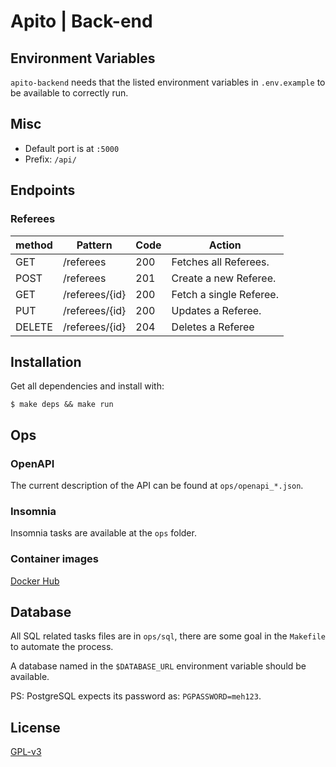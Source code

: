 # Apito | Back-end

## Environment Variables

`apito-backend` needs that the listed environment variables in `.env.example` to be available to correctly run.

## Misc

-   Default port is at `:5000`
-   Prefix: `/api/`

## Endpoints

### Referees

| method | Pattern        | Code | Action                  |
| ------ | -------------- | ---- | ----------------------- |
| GET    | /referees      | 200  | Fetches all Referees.   |
| POST   | /referees      | 201  | Create a new Referee.   |
| GET    | /referees/{id} | 200  | Fetch a single Referee. |
| PUT    | /referees/{id} | 200  | Updates a Referee.      |
| DELETE | /referees/{id} | 204  | Deletes a Referee       |

## Installation

Get all dependencies and install with:

    $ make deps && make run

## Ops

### OpenAPI

The current description of the API can be found at `ops/openapi_*.json`.

### Insomnia

Insomnia tasks are available at the `ops` folder.

### Container images

[Docker Hub](https://hub.docker.com/r/easbarbosa/apito)

## Database

All SQL related tasks files are in `ops/sql`, there are some goal in the `Makefile` to automate the process.

A database named in the `$DATABASE_URL` environment variable should be available.

PS: PostgreSQL expects its password as: `PGPASSWORD=meh123`.

## License

[GPL-v3](https://www.gnu.org/licenses/gpl-3.0.en.html)
